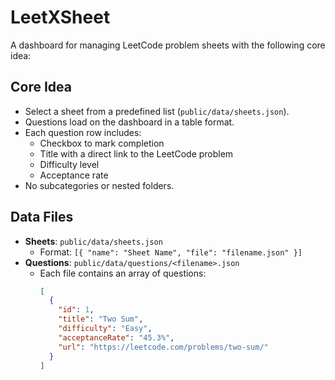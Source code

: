 # LeetXSheet

A dashboard for managing LeetCode problem sheets with the following core idea:

## Core Idea

- Select a sheet from a predefined list (`public/data/sheets.json`).
- Questions load on the dashboard in a table format.
- Each question row includes:
  - Checkbox to mark completion
  - Title with a direct link to the LeetCode problem
  - Difficulty level
  - Acceptance rate
- No subcategories or nested folders.

## Data Files

- **Sheets**: `public/data/sheets.json`
  - Format: `[{ "name": "Sheet Name", "file": "filename.json" }]`
- **Questions**: `public/data/questions/<filename>.json`
  - Each file contains an array of questions:
    ```json
    [
      {
        "id": 1,
        "title": "Two Sum",
        "difficulty": "Easy",
        "acceptanceRate": "45.3%",
        "url": "https://leetcode.com/problems/two-sum/"
      }
    ]
    ```
